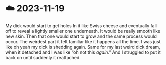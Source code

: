 # ☁️ 2023-11-19

My dick would start to get holes In it like Swiss cheese and eventually fall off to reveal a lightly smaller one underneath. It would be really smooth like new skin. Then that one would start to grow and the same process would occur. The weirdest part it felt familiar like it happens all the time. I was just like oh yeah my dick is shedding again. Same for my last weird dick dream, when it detached and I was like “oh not this *again*.” And I struggled to put it back on until suddenly it reattached.
